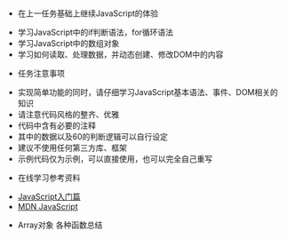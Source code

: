 ##
- 在上一任务基础上继续JavaScript的体验
 + 学习JavaScript中的if判断语法，for循环语法
 + 学习JavaScript中的数组对象
 + 学习如何读取、处理数据，并动态创建、修改DOM中的内容

- 任务注意事项
 + 实现简单功能的同时，请仔细学习JavaScript基本语法、事件、DOM相关的知识
 + 请注意代码风格的整齐、优雅
 + 代码中含有必要的注释
 + 其中的数据以及60的判断逻辑可以自行设定
 + 建议不使用任何第三方库、框架
 + 示例代码仅为示例，可以直接使用，也可以完全自己重写

- 在线学习参考资料
 + [JavaScript入门篇](http://www.imooc.com/learn/36)
 + [MDN JavaScript](https://developer.mozilla.org/zh-CN/docs/Web/JavaScript)

- Array对象 各种函数总结
 